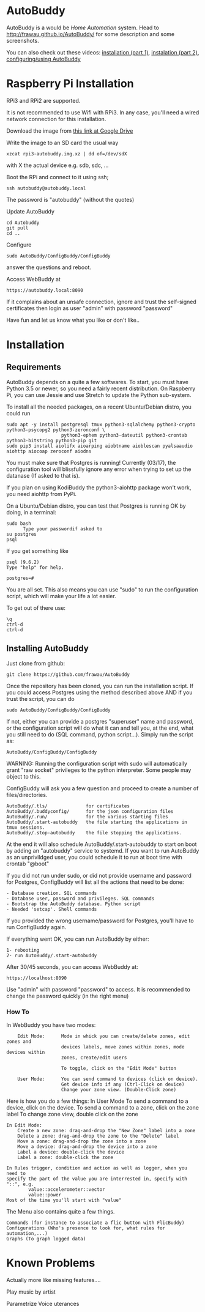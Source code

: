 # AutoBuddy

AutoBuddy is a would be *Home Automation* system. Head to http://frawau.github.io/AutoBuddy/ for some description and some screenshots.

You can also check out these videos: [installation (part 1)](https://drive.google.com/open?id=0B-JicGkaZAeXRGIyd2FtWGNkSXM), [instalation (part 2)](https://drive.google.com/open?id=0B-JicGkaZAeXSlE2WXRUeER3ZGc), [configuring/using AutoBuddy](https://drive.google.com/open?id=0B-JicGkaZAeXM0JxYUNlUkFQejA)

# Raspberry Pi Installation

RPi3 and RPi2 are supported.

It is not recommended to use Wifi with RPi3. In any case, you'll need a wired network connection for this installation.

Download the image from [this link at Google Drive](https://drive.google.com/file/d/0B-JicGkaZAeXSElCby1LdDgzVGM/view?usp=sharing)

Write the image to an SD card the usual way

    xzcat rpi3-autobuddy.img.xz | dd of=/dev/sdX

with X the actual device e.g. sdb, sdc, ...

Boot the RPi and connect to it using ssh;

    ssh autobuddy@autobuddy.local

The password is "autobuddy" (without the quotes)


Update AutoBuddy

    cd Autobuddy
    git pull
    cd ..


Configure

    sudo AutoBuddy/ConfigBuddy/ConfigBuddy

answer the questions and reboot.

Access WebBuddy at

    https://autobuddy.local:8090

If it complains about an unsafe connection, ignore and trust the self-signed certificates
then login as user "admin" with password "password"

Have fun and let us know what you like or don't like..

# Installation

## Requirements

AutoBuddy depends on a quite a few softwares. To start, you must have Python 3.5 or newer, so you need a fairly
recent distribution. On Raspberry Pi, you can use Jessie and use Stretch to update the Python sub-system.

To install all the needed packages, on a recent Ubuntu/Debian distro, you could run

    sudo apt -y install postgresql tmux python3-sqlalchemy python3-crypto python3-psycopg2 python3-zeronconf \
                        python3-ephem python3-dateutil python3-crontab python3-bitstring python3-pip git
    sudo pip3 install aiolifx aioarping aiobtname aioblescan pyalsaaudio aiohttp aiocoap zeroconf aiodns

You must make sure that Postgres is running! Currently (03/17), the configuration tool will blissfully
ignore any error when trying to set up the datanase (If asked to that is).

If you plan on using KodiBuddy the python3-aiohttp package won't work, you need aiohttp from PyPi.

On a Ubuntu/Debian distro, you can test that Postgres is running OK by doing, in a terminal:

    sudo bash
          Type your passwordif asked to
    su postgres
    psql

If you get something like

    psql (9.6.2)
    Type "help" for help.

    postgres=#

You are all set. This also means you can use "sudo" to run the configuration script, which will make your life
a lot easier.

To get out of there use:

    \q
    ctrl-d
    ctrl-d



## Installing AutoBuddy

Just clone from github:

    git clone https://github.com/frawau/AutoBuddy

Once the repository has been cloned, you can run the installation script. If you could access Postgres using the method
described above AND if you trust the script, you can do

    sudo AutoBuddy/ConfigBuddy/ConfigBuddy

If not, either you can provide a postgres "superuser" name and password, or the configuration script
will do what it can and tell you, at the end, what you still need to do (SQL command, python script...).
Simply run the script as:

    AutoBuddy/ConfigBuddy/ConfigBuddy

WARNING: Running the configuration script with sudo will automatically grant "raw socket" privileges to
the python interpreter. Some people may object to this.


ConfigBuddy will ask you a few question and proceed to create a number of files/directories.

    AutoBuddy/.tls/              for certificates
    AutoBuddy/.buddyconfig/      for the json configuration files
    AutoBuddy/.run/              for the various starting files
    AutoBuddy/.start-autobuddy   the file starting the applications in tmux sessions.
    AutoBuddy/.stop-autobuddy    the file stopping the applications.

At the end it will also schedule AutoBuddy/.start-autobuddy to start on boot by adding an "autobuddy" service
to systemd. If you want to run AutoBuddy as an unprivildged user, you could schedule it to run at boot time
with crontab "@boot"

If you did not run under sudo, or did not provide username and password for Postgres, ConfigBuddy
will list all the actions that need to be done:

    - Database creation. SQL commands
    - Database user, password and privileges. SQL commands
    - Bootstrap the AutoBuddy database. Python script
    - Needed 'setcap'. Shell commands

If you provided the wrong username/password for Postgres, you'll have to run ConfigBuddy again.


If everything went OK, you can run AutoBuddy by either:

    1- rebooting
    2- run AutoBuddy/.start-autobuddy

After 30/45 seconds, you can access WebBuddy at:

    https://localhost:8090

Use "admin" with password "password" to access. It is recommended to change the password
quickly (in the right menu)


### How To

In WebBuddy you have two modes:

        Edit Mode:      Mode in whick you can create/delete zones, edit zones and
                        devices labels, move zones within zones, mode devices within
                        zones, create/edit users

                        To toggle, click on the "Edit Mode" button

        User Mode:      You can send command to devices (click on device).
                        Get device info if any (Ctrl-Click on device)
                        Change your zone view. (Double-Click zone)


Here is how you do a few things:
    In User Mode
        To send a command to a device, click on the device.
        To send a command to a zone, click on the zone label
        To change zone view, double click on the zone

    In Edit Mode:
        Create a new zone: drag-and-drop the "New Zone" label into a zone
        Delete a zone: drag-and-drop the zone to the "Delete" label
        Move a zone: drag-and-drop the zone into a zone
        Move a device: drag-and-drop the device into a zone
        Label a device: double-click the device
        Label a zone: double-click the zone

    In Rules trigger, condition and action as well as logger, when you need to
    specify the part of the value you are interrested in, specify with "::", e.g.
            value::accelerometer::vector
            value::power
    Most of the time you'll start with "value"

The Menu also contains quite a few things.

    Commands (for instance to associate a flic button with FlicBuddy)
    Configurations (Who's presence to look for, what rules for automation,...)
    Graphs (To graph logged data)


# Known Problems


Actually more like missing features....

Play music by artist

Parametrize Voice uterances
